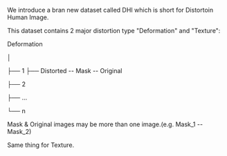 We introduce a bran new dataset called DHI which is short for Distortoin Human Image.

This dataset contains 2 major distortion type "Deformation" and "Texture":

Deformation

│

├── 1 ├── Distorted -- Mask -- Original

├── 2

├── ...

└── n

Mask & Original images may be more than one image.(e.g. Mask_1 -- Mask_2)

Same thing for Texture.
